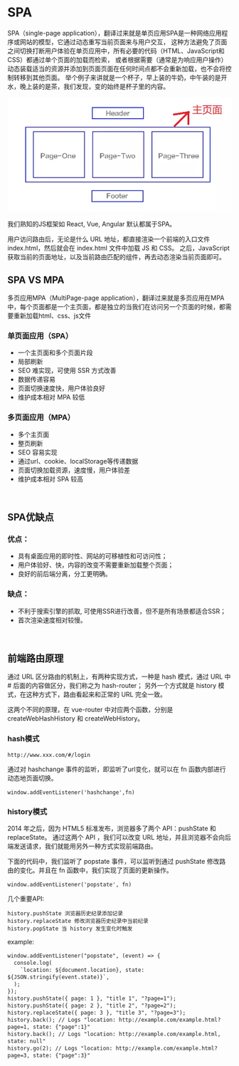# SPA
SPA（single-page application），翻译过来就是单页应用SPA是一种网络应用程序或网站的模型，它通过动态重写当前页面来与用户交互，
这种方法避免了页面之间切换打断用户体验在单页应用中，所有必要的代码（HTML、JavaScript和CSS）都通过单个页面的加载而检索，
或者根据需要（通常是为响应用户操作）动态装载适当的资源并添加到页面页面在任何时间点都不会重新加载，也不会将控制转移到其他页面。
举个例子来讲就是一个杯子，早上装的牛奶，中午装的是开水，晚上装的是茶，我们发现，变的始终是杯子里的内容。

<img src="SPA示意图.png" />

我们熟知的JS框架如 React, Vue, Angular 默认都属于SPA。

用户访问路由后，无论是什么 URL 地址，都直接渲染一个前端的入口文件 index.html，然后就会在 index.html 文件中加载 JS 和 CSS。
之后，JavaScript 获取当前的页面地址，以及当前路由匹配的组件，再去动态渲染当前页面即可。

## SPA VS MPA
多页应用MPA（MultiPage-page application），翻译过来就是多页应用在MPA中，每个页面都是一个主页面，都是独立的当我们在访问另一个页面的时候，都需要重新加载html、css、js文件

### 单页面应用（SPA）
- 一个主页面和多个页面片段
- 局部刷新
- SEO 难实现，可使用 SSR 方式改善
- 数据传递容易
- 页面切换速度快，用户体验良好
- 维护成本相对 MPA 较低

### 多页面应用（MPA）
- 多个主页面
- 整页刷新
- SEO 容易实现
- 通过url、cookie、localStorage等传递数据
- 页面切换加载资源，速度慢，用户体验差
- 维护成本相对 SPA 较高

<br>

## SPA优缺点
### 优点：
- 具有桌面应用的即时性、网站的可移植性和可访问性；
- 用户体验好、快，内容的改变不需要重新加载整个页面；
- 良好的前后端分离，分工更明确。

### 缺点：
- 不利于搜索引擎的抓取, 可使用SSR进行改善，但不是所有场景都适合SSR；
- 首次渲染速度相对较慢。

<br>

## 前端路由原理
通过 URL 区分路由的机制上，有两种实现方式，一种是 hash 模式，通过 URL 中 # 后面的内容做区分，我们称之为 hash-router；
另外一个方式就是 history 模式，在这种方式下，路由看起来和正常的 URL 完全一致。

这两个不同的原理，在 vue-router 中对应两个函数，分别是 createWebHashHistory 和 createWebHistory。

### hash模式
```
http://www.xxx.com/#/login
```
通过对 hashchange 事件的监听，即监听了url变化，就可以在 fn 函数内部进行动态地页面切换。
```
window.addEventListener('hashchange',fn)
```

### history模式
2014 年之后，因为 HTML5 标准发布，浏览器多了两个 API：pushState 和 replaceState。
通过这两个 API ，我们可以改变 URL 地址，并且浏览器不会向后端发送请求，我们就能用另外一种方式实现前端路由。

下面的代码中，我们监听了 popstate 事件，可以监听到通过 pushState 修改路由的变化。并且在 fn 函数中，我们实现了页面的更新操作。
```
window.addEventListener('popstate', fn)
```
几个重要API:
```
history.pushState 浏览器历史纪录添加记录
history.replaceState 修改浏览器历史纪录中当前纪录
history.popState 当 history 发生变化时触发
```

example:
```
window.addEventListener("popstate", (event) => {
  console.log(
    `location: ${document.location}, state: ${JSON.stringify(event.state)}`,
  );
});
history.pushState({ page: 1 }, "title 1", "?page=1");
history.pushState({ page: 2 }, "title 2", "?page=2");
history.replaceState({ page: 3 }, "title 3", "?page=3");
history.back(); // Logs "location: http://example.com/example.html?page=1, state: {"page":1}"
history.back(); // Logs "location: http://example.com/example.html, state: null"
history.go(2); // Logs "location: http://example.com/example.html?page=3, state: {"page":3}"
```